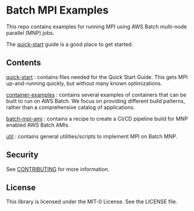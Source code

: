 # Batch MPI Examples

This repo contains examples for running MPI using AWS Batch multi-node parallel (MNP) jobs.

The [quick-start](/quick-start/) guide is a good place to get started.

## Contents

[quick-start](/quick-start/)
: contains files needed for the Quick Start Guide.  This gets MPI up-and-running quickly, but without many known optimizations.

[container-examples](/container-examples/)
: contains several examples of containers that can be built to run on AWS Batch. We focus on providing different build patterns, rather than a comprehensive catalog of applications.

[batch-mpi-ami](/batch-mpi-ami/)
: contains a recipe to create a CI/CD pipeline build for MNP enabled AWS Batch AMIs.

[util](/util/)
: contains general utilities/scripts to implement MPI on Batch MNP.

## Security

See [CONTRIBUTING](CONTRIBUTING.md#security-issue-notifications) for more information.

## License

This library is licensed under the MIT-0 License. See the LICENSE file.

